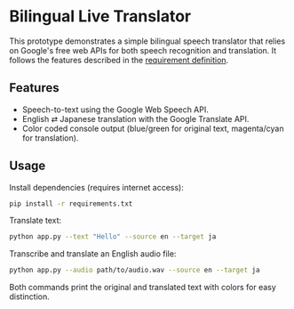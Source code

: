 # Bilingual Live Translator

This prototype demonstrates a simple bilingual speech translator that relies on
Google's free web APIs for both speech recognition and translation.  It follows
the features described in the [requirement definition](Requirment_Definition.md).

## Features
- Speech-to-text using the Google Web Speech API.
- English ⇄ Japanese translation with the Google Translate API.
- Color coded console output (blue/green for original text, magenta/cyan for translation).

## Usage
Install dependencies (requires internet access):
```bash
pip install -r requirements.txt
```

Translate text:
```bash
python app.py --text "Hello" --source en --target ja
```

Transcribe and translate an English audio file:
```bash
python app.py --audio path/to/audio.wav --source en --target ja
```

Both commands print the original and translated text with colors for easy distinction.
